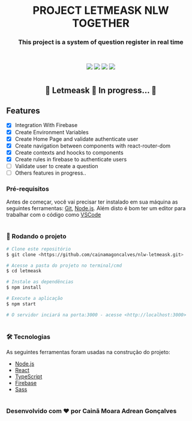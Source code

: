 # <center> PROJECT LETMEASK NLW TOGETHER </center>

### <center> This project is a system of question register in real time <center>

<br>

<p align="center">
  <img src="https://img.shields.io/badge/license-MIT-9ccc65?style=flat-square&logo=ghost">

  <img src="https://img.shields.io/badge/npm-v14.17.1-42a5f5?style=flat-square&logo=ghost">

  <img src="https://img.shields.io/badge/react-v17.0.2-42a5f5?style=flat-square&logo=ghost">  

  <img src="https://img.shields.io/badge/sass-v5.0.0-42a5f5?style=flat-square&logo=ghost">  

#

<h2 align="center"> 
	🚧  Letmeask 🚀 In progress...  🚧
</h2>

## Features 

- [x] Integration With Firebase
- [x] Create Environment Variables
- [x] Create Home Page and validate authenticate user
- [x] Create navigation between components with react-router-dom 
- [x] Create contexts and hoocks to components
- [x] Create rules in firebase to authenticate users
- [ ] Validate user to create a question
- [ ] Others features in progress..

### Pré-requisitos

Antes de começar, você vai precisar ter instalado em sua máquina as seguintes ferramentas:
[Git](https://git-scm.com), [Node.js](https://nodejs.org/en/). 
Além disto é bom ter um editor para trabalhar com o código como [VSCode](https://code.visualstudio.com/)

# 
### 🎲 Rodando o projeto

```bash
# Clone este repositório
$ git clone <https://github.com/cainamagoncalves/nlw-letmeask.git>

# Acesse a pasta do projeto no terminal/cmd
$ cd letmeask

# Instale as dependências
$ npm install

# Execute a aplicação
$ npm start

# O servidor inciará na porta:3000 - acesse <http://localhost:3000>
```

#

### 🛠 Tecnologias

As seguintes ferramentas foram usadas na construção do projeto:

- [Node.js](https://nodejs.org/en/)
- [React](https://pt-br.reactjs.org/)
- [TypeScript](https://www.typescriptlang.org/)
- [Firebase](https://firebase.google.com/docs)
- [Sass](https://sass-lang.com)


#
### Desenvolvido com ❤ por Cainã Moara Adrean Gonçalves